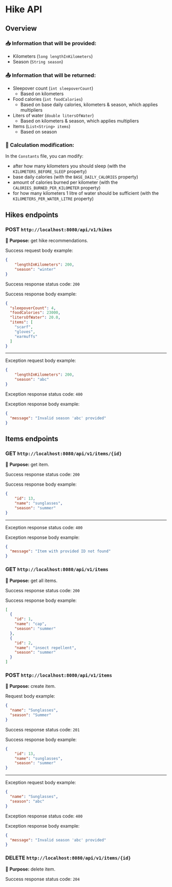 # Hike API

## Overview

### 📥 Information that will be provided:
- Kilometers (`long lengthInKilometers`)
- Season (`String season`)

### 📤 Information that will be returned:
- Sleepover count (`int sleepoverCount`)
  - Based on kilometers
- Food calories (`int foodCalories`)
  - Based on base daily calories, kilometers & season, which applies multipliers
- Liters of water (`double litersOfWater`)
  - Based on kilometers & season, which applies multipliers
- Items (`List<String> items`)
  - Based on season

### 🔧 Calculation modification:
In the `Constants` file, you can modify:
- after how many kilometers you should sleep (with the `KILOMETERS_BEFORE_SLEEP` property)
- base daily calories (with the `BASE_DAILY_CALORIES` property)
- amount of calories burned per kilometer (with the `CALORIES_BURNED_PER_KILOMETER` property)
- for how many kilometers 1 litre of water should be sufficient (with the `KILOMETERS_PER_WATER_LITRE` property)

## Hikes endpoints

### POST `http://localhost:8080/api/v1/hikes`
🎯 **Purpose:** get hike recommendations.

Success request body example:
```json
{
    "lengthInKilometers": 200,
    "season": "winter"
}
```
Success response status code: `200`

Success response body example:
```json
{
  "sleepoverCount": 4,
  "foodCalories": 23000,
  "litersOfWater": 20.0,
  "items": [
    "scarf",
    "gloves",
    "earmuffs"
  ]
}
```
---
Exception request body example:
```json
{
    "lengthInKilometers": 200,
    "season": "abc"
}
```

Exception response status code: `400`

Exception response body example:
```json
{
  "message": "Invalid season 'abc' provided"
}
```

## Items endpoints

### GET `http://localhost:8080/api/v1/items/{id}`

🎯 **Purpose:** get item.

Success response status code: `200`

Success response body example:
```json
{
    "id": 13,
    "name": "sunglasses",
    "season": "summer"
}
```
---
Exception response status code: `400`

Exception response body example:
```json
{
  "message": "Item with provided ID not found"
}
```

### GET `http://localhost:8080/api/v1/items`

🎯 **Purpose:** get all items.

Success response status code: `200`

Success response body example:
```json
[
  {
    "id": 1,
    "name": "cap",
    "season": "summer"
  },
  {
    "id": 2,
    "name": "insect repellent",
    "season": "summer"
  }
]
```

### POST `http://localhost:8080/api/v1/items`

🎯 **Purpose:** create item.

Request body example:
```json
{
  "name": "Sunglasses",
  "season": "Summer"
}
```
Success response status code: `201`

Success response body example:
```json
{
    "id": 13,
    "name": "sunglasses",
    "season": "summer"
}
```
---
Exception request body example:
```json
{
  "name": "Sunglasses",
  "season": "abc"
}
```

Exception response status code: `400`

Exception response body example:
```json
{
  "message": "Invalid season 'abc' provided"
}
```

### DELETE `http://localhost:8080/api/v1/items/{id}`

🎯 **Purpose:** delete item.

Success response status code: `204`